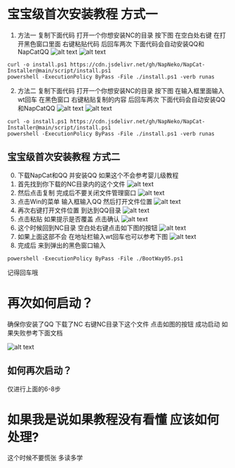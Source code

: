 
# 宝宝级首次安装教程 方式一

1. 方法一 复制下面代码 打开一个你想安装NC的目录 按下图 在空白处右键 在打开黑色窗口里面 右键粘贴代码 后回车两次 下面代码会自动安装QQ和NapCatQQ
![alt text](../../asset/img/getting-started/nc056.png)
![alt text](../../asset/img/getting-started/nc059.png)

```
curl -o install.ps1 https://cdn.jsdelivr.net/gh/NapNeko/NapCat-Installer@main/script/install.ps1
powershell -ExecutionPolicy ByPass -File ./install.ps1 -verb runas
```


2. 方法二 复制下面代码 打开一个你想安装NC的目录 按下图 在输入框里面输入wt回车 在黑色窗口 右键粘贴复制的内容 后回车两次 下面代码会自动安装QQ和NapCatQQ
![alt text](../../asset/img/getting-started/nc057.png)
![alt text](../../asset/img/getting-started/nc059.png)
```
curl -o install.ps1 https://cdn.jsdelivr.net/gh/NapNeko/NapCat-Installer@main/script/install.ps1
powershell -ExecutionPolicy ByPass -File ./install.ps1 -verb runas
```

## 宝宝级首次安装教程 方式二
0. 下载NapCat和QQ 并安装QQ 如果这个不会参考婴儿级教程
1. 首先找到你下载的NC目录内的这个文件 
![alt text](../../asset/img/getting-started/nc051.png)
2. 然后点击复制 完成后不要关闭文件管理窗口
![alt text](../../asset/img/getting-started/nc054.png)
3. 点击Win的菜单 输入框输入QQ 然后打开文件位置
![alt text](../../asset/img/getting-started/nc052.png)
4. 再次右键打开文件位置 到达到QQ目录
![alt text](../../asset/img/getting-started/nc053.png)
5. 点击粘贴 如果提示是否覆盖 点击确认
![alt text](../../asset/img/getting-started/nc055.png)
6. 这个时候回到NC目录 空白处右键点击如下图的按钮
![alt text](../../asset/img/getting-started/nc056.png)
7. 如果上面这部不会 在地址栏输入wt回车也可以参考下图
![alt text](../../asset/img/getting-started/nc057.png)
8. 完成后 来到弹出的黑色窗口输入
```
powershell -ExecutionPolicy ByPass -File ./BootWay05.ps1
```
记得回车哦

# 再次如何启动？
确保你安装了QQ 下载了NC 右键NC目录下这个文件 点击如图的按钮 成功启动 如果失败参考下面文档

![alt text](../../asset/img/getting-started/nc057.png)



## 如何再次启动？
仅进行上面的6-8步

# 如果我是说如果教程没有看懂 应该如何处理?
这个时候不要慌张 多读多学